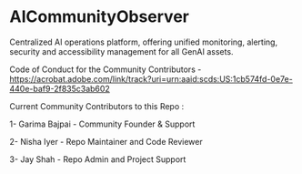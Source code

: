 # AICommunityObserver
Centralized AI operations platform, offering unified monitoring, alerting, security and accessibility management for all GenAI assets.


Code of Conduct for the Community Contributors - https://acrobat.adobe.com/link/track?uri=urn:aaid:scds:US:1cb574fd-0e7e-440e-baf9-2f835c3ab602


Current Community Contributors to this Repo : 

1- Garima Bajpai -  Community Founder & Support


2- Nisha Iyer - Repo Maintainer and Code Reviewer


3- Jay Shah - Repo Admin and Project Support
